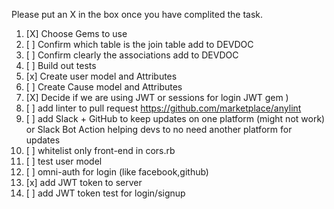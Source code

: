 Please put an X in the box once you have complited the task.


1. [X] Choose Gems to use
2. [ ] Confirm which table is the join table add to DEVDOC
3. [ ] Confirm clearly the associations add to DEVDOC
4. [ ] Build out tests
5. [x] Create user model and Attributes  
6. [ ] Create Cause model and Attributes
7. [X] Decide if we are using JWT or sessions for login  JWT gem )
8. [ ] add linter to pull request  https://github.com/marketplace/anylint
9. [ ] add Slack + GitHub to keep updates on one platform (might not work)  or Slack Bot Action helping devs to no need another platform for updates
10. [ ] whitelist only  front-end in cors.rb
11. [ ] test user model
12. [ ] omni-auth for login (like facebook,github)
13. [x] add JWT token to server
14. [ ] add JWT token test for login/signup



